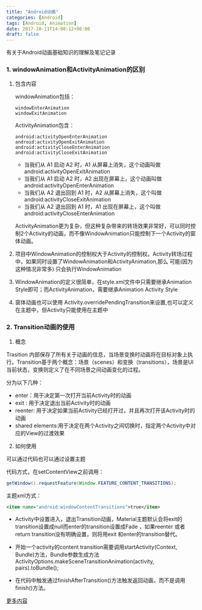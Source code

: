 ```yaml
---
title: "Android动画"
categories: [Android]
tags: [Android, Animation]
date: 2017-10-11T14:08:12+08:00
draft: false
---
```


有关于Android动画基础知识的理解及笔记记录

<!--more-->

### 1. windowAnimation和ActivityAnimation的区别

1. 包含内容

   windowAnimation包括：

   ```
   windowEnterAnimation
   windowExitAnimation
   ```

   ActivityAnimation包含：

   ```
   android:activityOpenEnterAnimation
   android:activityOpenExitAnimation
   android:activityCloseEnterAnimation
   android:activityCloseExitAnimation
   ```

   * 当我们从 A1 启动 A2 时，A1 从屏幕上消失，这个动画叫做 android:activityOpenExitAnimation
   * 当我们从 A1 启动 A2 时，A2 出现在屏幕上，这个动画叫做 android:activityOpenEnterAnimation
   * 当我们从 A2 退出回到 A1 时，A2 从屏幕上消失，这个叫做 android:activityCloseExitAnimation
   * 当我们从 A2 退出回到 A1 时，A1 出现在屏幕上，这个叫做 android:activityCloseEnterAnimation

   ActivityAnimation更为复杂，但这种复杂带来的转场效果非常好，可以同时控制2个Activity的动画，而不像WindowAnimation只能控制下一个Activity的窗体动画。

2.  项目中WindowAnimation的控制权大于Activity的控制权。Activity转场过程中，如果同时设置了WindowAnimation和ActivityAnimation,那么 可能(因为这种情况非常多) 只会执行WindowAnimation

3. WindowAnimation的定义很简单，在style.xml文件中只需要继承Animation Style即可；而ActivityAnimation，需要继承Animation Activity Style

4. 窗体动画也可以使用 Activity.overridePendingTransition来设置,也可以定义在主题中，但Activity只能使用在主题中

### 2. Transition动画的使用

1. 概念

Trasition 内部保存了所有关于动画的信息，当场景变换时动画将在目标对象上执行。Transition基于两个概念：场景（scenes）和变换（transitions），场景是UI当前状态，变换则定义了在不同场景之间动画变化的过程。

分为以下几种：

* enter：用于决定第一次打开当前Activity时的动画
* exit : 用于决定退出当前Activity时的动画
* reenter: 用于决定如果当前Activity已经打开过，并且再次打开该Activity时的动画
* shared elements:用于决定在两个Activity之间切换时，指定两个Activity中对应的View的过渡效果

2. 如何使用

可以通过代码也可以通过设置主题

代码方式，在setContentView之前调用：

```java
getWindow().requestFeature(Window.FEATURE_CONTENT_TRANSITIONS);
```

主题xml方式：

```xml
<item name="android:windowContentTransitions">true</item>
```

* Activity中设置进入，退出Transition动画，Material主题默认会将exit的transition设置成null而enter的transition设置成Fade ，如果reenter 或者 return transition没有明确设置，则将用exit 和enter的transition替代。

* 开始一个activity的content transition需要调用startActivity(Context, Bundle)方法，Bundle参数生成方法ActivityOptions.makeSceneTransitionAnimation(activity, pairs).toBundle();

* 在代码中触发通过finishAfterTransition()方法触发返回动画，而不是调用finish()方法。

[更多内容](https://www.jianshu.com/p/09834d89e733)